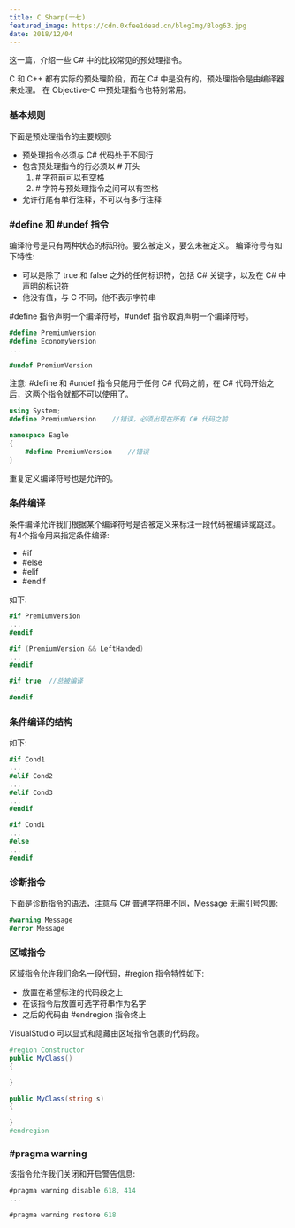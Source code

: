 ```yaml
---
title: C Sharp(十七)
featured_image: https://cdn.0xfee1dead.cn/blogImg/Blog63.jpg
date: 2018/12/04
---
```


这一篇，介绍一些 C# 中的比较常见的预处理指令。

C 和 C++ 都有实际的预处理阶段，而在 C# 中是没有的，预处理指令是由编译器来处理。
在 Objective-C 中预处理指令也特别常用。

### 基本规则
下面是预处理指令的主要规则: 
- 预处理指令必须与 C# 代码处于不同行
- 包含预处理指令的行必须以 # 开头
  1. \# 字符前可以有空格
  2. \# 字符与预处理指令之间可以有空格
- 允许行尾有单行注释，不可以有多行注释

### #define 和 #undef 指令
编译符号是只有两种状态的标识符。要么被定义，要么未被定义。
编译符号有如下特性: 
- 可以是除了 true 和 false 之外的任何标识符，包括 C# 关键字，以及在 C# 中声明的标识符
- 他没有值，与 C 不同，他不表示字符串

#define 指令声明一个编译符号，#undef 指令取消声明一个编译符号。
``` csharp
#define PremiumVersion
#define EconomyVersion
...

#undef PremiumVersion
```

注意: #define 和 #undef 指令只能用于任何 C# 代码之前，在 C# 代码开始之后，这两个指令就都不可以使用了。

``` csharp
using System;
#define PremiumVersion    //错误，必须出现在所有 C# 代码之前

namespace Eagle
{
    #define PremiumVersion    //错误
}
```

重复定义编译符号也是允许的。

### 条件编译
条件编译允许我们根据某个编译符号是否被定义来标注一段代码被编译或跳过。
有4个指令用来指定条件编译: 
- #if
- #else
- #elif
- #endif

如下: 
``` csharp
#if PremiumVersion
...
#endif

#if (PremiumVersion && LeftHanded)
...
#endif

#if true  //总被编译
...
#endif
```

### 条件编译的结构
如下: 
``` csharp
#if Cond1
...
#elif Cond2
...
#elif Cond3
...
#endif

#if Cond1
...
#else
...
#endif
```

### 诊断指令
下面是诊断指令的语法，注意与 C# 普通字符串不同，Message 无需引号包裹: 
``` csharp
#warning Message
#error Message
```

### 区域指令
区域指令允许我们命名一段代码，#region 指令特性如下: 
- 放置在希望标注的代码段之上
- 在该指令后放置可选字符串作为名字
- 之后的代码由 #endregion 指令终止

VisualStudio 可以显式和隐藏由区域指令包裹的代码段。

``` csharp
#region Constructor
public MyClass()
{

}

public MyClass(string s)
{

}
#endregion
```

### #pragma warning
该指令允许我们关闭和开启警告信息: 
``` csharp
#pragma warning disable 618, 414
...

#pragma warning restore 618
```